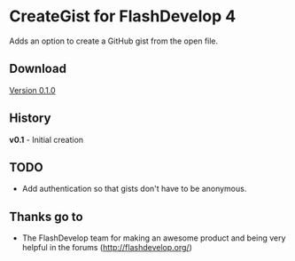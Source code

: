 # CreateGist for FlashDevelop 4

Adds an option to create a GitHub gist from the open file.  

## Download
[Version 0.1.0](http://goo.gl/prJ0qI)  

## History 
**v0.1** - Initial creation  

## TODO
- Add authentication so that gists don't have to be anonymous.  

## Thanks go to

- The FlashDevelop team for making an awesome product and being very helpful in the forums (http://flashdevelop.org/)